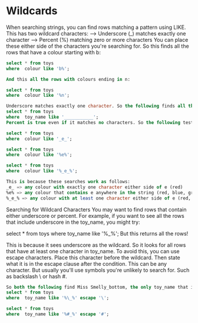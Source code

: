 # Wildcards
When searching strings, you can find rows matching a pattern using LIKE. This has two wildcard characters:
 --> Underscore (_) matches exactly one character
 --> Percent (%) matching zero or more characters
You can place these either side of the characters you're searching for. So this finds all the rows that have a colour starting with b:
```sql
select * from toys
where  colour like 'b%';

And this all the rows with colours ending in n:

select * from toys
where  colour like '%n';

Underscore matches exactly one character. So the following finds all the rows with toy_names eleven characters long:
select * from toys
where  toy_name like '___________';
Percent is true even if it matches no characters. So the following tests to search for colours containing the letter "e" all return different results:

select * from toys
where  colour like '_e_';

select * from toys
where  colour like '%e%';

select * from toys
where  colour like '%_e_%';

This is because these searches work as follows:
_e_ => any colour with exactly one character either side of e (red)
%e% => any colour that contains e anywhere in the string (red, blue, green)
%_e_% => any colour with at least one character either side of e (red, green)
```
Searching for Wildcard Characters
You may want to find rows that contain either underscore or percent. 
For example, if you want to see all the rows that include underscore in the toy_name, you might try:

select * from toys
where  toy_name like '%_%';
But this returns all the rows!

This is because it sees underscore as the wildcard. So it looks for all rows that have at least one character in toy_name.
To avoid this, you can use escape characters. Place this character before the wildcard. Then state what it is in the escape clause after the condition. This can be any character. But usually you'll use symbols you're unlikely to search for. Such as backslash \ or hash #.
```sql
So both the following find Miss Smelly_bottom, the only toy_name that includes an underscore:
select * from toys
where  toy_name like '%\_%' escape '\';

select * from toys
where  toy_name like '%#_%' escape '#';
```
